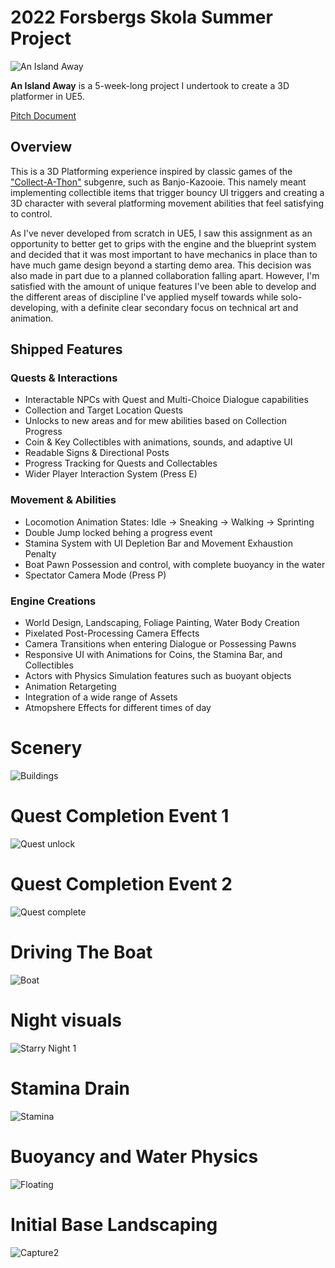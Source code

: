 # 2022 Forsbergs Skola Summer Project 
![An Island Away](https://user-images.githubusercontent.com/90158105/183082412-39aaf688-a9d6-4b6c-8f4d-884e08cbff1c.png)

**An Island Away** is a 5-week-long project I undertook to create a 3D platformer in UE5.

[Pitch Document](https://docs.google.com/document/d/19fuJum10Y-G-NkFuVgQg-aVFYC2eE7numAVVrhllVbo/edit?usp=sharing)

## Overview

This is a 3D Platforming experience inspired by classic games of the ["Collect-A-Thon"](https://en.wikipedia.org/wiki/Platform_game#:~:text=format%2C%20and%20the-,%22collect%2Da%2Dthon,-%22%20genre%20began%20to) subgenre, such as Banjo-Kazooie. This namely meant implementing collectible items that trigger bouncy UI triggers and creating a 3D character with several platforming movement abilities that feel satisfying to control.

As I've never developed from scratch in UE5, I saw this assignment as an opportunity to better get to grips with the engine and the blueprint system and decided that it was most important to have mechanics in place than to have much game design beyond a starting demo area. This decision was also made in part due to a planned collaboration falling apart. However, I'm satisfied with the amount of unique features I've been able to develop and the different areas of discipline I've applied myself towards while solo-developing, with a definite clear secondary focus on technical art and animation.

## Shipped Features

### Quests & Interactions
- Interactable NPCs with Quest and Multi-Choice Dialogue capabilities
- Collection and Target Location Quests
- Unlocks to new areas and for mew abilities based on Collection Progress
- Coin & Key Collectibles with animations, sounds, and adaptive UI
- Readable Signs & Directional Posts
- Progress Tracking for Quests and Collectables
- Wider Player Interaction System (Press E)


### Movement & Abilities
- Locomotion Animation States: Idle -> Sneaking -> Walking -> Sprinting
- Double Jump locked behing a progress event
- Stamina System with UI Depletion Bar and Movement Exhaustion Penalty
- Boat Pawn Possession and control, with complete buoyancy in the water
- Spectator Camera Mode (Press P)

### Engine Creations
- World Design, Landscaping, Foliage Painting, Water Body Creation
- Pixelated Post-Processing Camera Effects
- Camera Transitions when entering Dialogue or Possessing Pawns
- Responsive UI with Animations for Coins, the Stamina Bar, and Collectibles
- Actors with Physics Simulation features such as buoyant objects
- Animation Retargeting
- Integration of a wide range of Assets
- Atmopshere Effects for different times of day

# Scenery
![Buildings](https://user-images.githubusercontent.com/90158105/183080902-a0149d2b-1f25-4d19-b66c-0ccf3c13e472.png)

# Quest Completion Event 1
![Quest unlock](https://user-images.githubusercontent.com/90158105/183080950-454f242c-202f-49f4-a72a-f246986b964c.png)

# Quest Completion Event 2
![Quest complete](https://user-images.githubusercontent.com/90158105/183080937-78bd5bdc-b63e-431d-9118-08ccc081c5a8.png)

# Driving The Boat
![Boat](https://user-images.githubusercontent.com/90158105/183081503-7f6fb860-58c8-43f5-9633-141acf14236e.png)

# Night visuals
![Starry Night 1](https://user-images.githubusercontent.com/90158105/183080977-1906180b-6f0e-4bb4-896f-7649bbedabf0.png)

# Stamina Drain
![Stamina](https://user-images.githubusercontent.com/90158105/183081004-39494e08-e88c-43f4-8bfa-07424598e881.png)

# Buoyancy and Water Physics
![Floating](https://user-images.githubusercontent.com/90158105/183081493-99090ed9-1b14-4cc5-8d86-a5876cc88c7e.png)

# Initial Base Landscaping
![Capture2](https://user-images.githubusercontent.com/90158105/183081693-788b88a3-19de-4776-a720-b8928fcebc4c.JPG)
